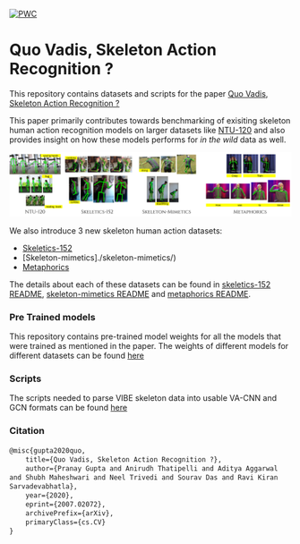 [![PWC](https://img.shields.io/endpoint.svg?url=https://paperswithcode.com/badge/quo-vadis-skeleton-action-recognition/skeleton-based-action-recognition-on-ntu-rgbd-1)](https://paperswithcode.com/sota/skeleton-based-action-recognition-on-ntu-rgbd-1?p=quo-vadis-skeleton-action-recognition)

# Quo Vadis, Skeleton Action Recognition ?

This repository contains datasets and scripts for the paper <a href="https://arxiv.org/pdf/2007.02072v1.pdf">Quo Vadis, Skeleton Action Recognition ?</a>

This paper primarily contributes towards benchmarking of exisiting skeleton human action recognition models on larger datasets like <a href = "http://rose1.ntu.edu.sg/Datasets/actionRecognition.asp">NTU-120</a> and also provides insight on how these models performs for *in the wild* data as well.

<img src = "static/main_datasets.png"/>

We also introduce 3 new skeleton human action datasets:

- [Skeletics-152](./skeletics-152/)
- [Skeleton-mimetics]./skeleton-mimetics/)
- [Metaphorics](./metaphorics/)

The details about each of these datasets can be found in [skeletics-152 README](./skeletics-152/README.md), [skeleton-mimetics README](./skeleton-mimetics/README.md) and [metaphorics README](./metaphorics/README.md).

### Pre Trained models

This repository contains pre-trained model weights for all the models that were trained as mentioned in the paper. The weights of different models for different datasets can be found [here](./Pre%20Trained%20Models/)

### Scripts

The scripts needed to parse VIBE skeleton data into usable VA-CNN and GCN formats can be found [here](./Scripts/)

### Citation
```
@misc{gupta2020quo,
    title={Quo Vadis, Skeleton Action Recognition ?},
    author={Pranay Gupta and Anirudh Thatipelli and Aditya Aggarwal and Shubh Maheshwari and Neel Trivedi and Sourav Das and Ravi Kiran Sarvadevabhatla},
    year={2020},
    eprint={2007.02072},
    archivePrefix={arXiv},
    primaryClass={cs.CV}
}
```
